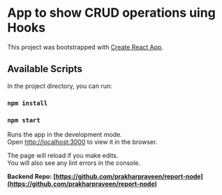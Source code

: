 # App to show CRUD operations uing Hooks

This project was bootstrapped with [Create React App](https://github.com/facebook/create-react-app).

## Available Scripts

In the project directory, you can run:

### `npm install`
### `npm start`

Runs the app in the development mode.\
Open [http://localhost:3000](http://localhost:3000) to view it in the browser.

The page will reload if you make edits.\
You will also see any lint errors in the console.

**Backend Repo: [https://github.com/prakharpraveen/report-node](https://github.com/prakharpraveen/report-node)**
